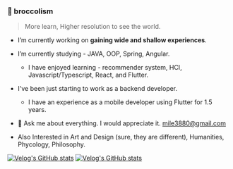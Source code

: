 ### 🥦 broccolism
> More learn, Higher resolution to see the world.

- I’m currently working on **gaining wide and shallow experiences**.

- I’m currently studying - JAVA, OOP, Spring, Angular.
    - I have enjoyed learning - recommender system, HCI, Javascript/Typescript, React, and Flutter.

- I've been just starting to work as a backend developer.
    - I have an experience as a mobile developer using Flutter for 1.5 years.

- 💬 Ask me about everything. I would appreciate it. mile3880@gmail.com

- Also Interested in Art and Design (sure, they are different), Humanities, Phycology, Philosophy.

[![Velog's GitHub stats](https://velog-readme-stats.vercel.app/api/badge?name=@broccolism)](https://velog.io/@broccolism) 
[![Velog's GitHub stats](https://velog-readme-stats.vercel.app/api?name=@broccolism)](https://github.com/eungyeole/velog-readme-stats)


<!--
- 👯 I’m looking to collaborate on ...
- 🤔 I’m looking for help with ...
- 📫 How to reach me: ...
- 😄 Pronouns: ...
- ⚡ Fun fact:
-->
